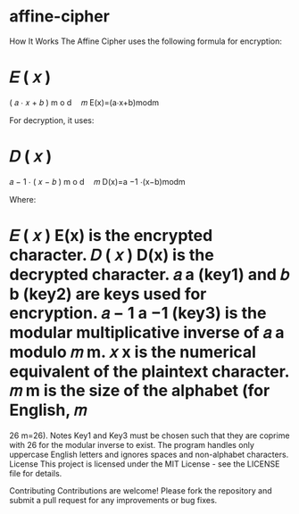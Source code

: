 # affine-cipher
How It Works
The Affine Cipher uses the following formula for encryption:

𝐸
(
𝑥
)
=
(
𝑎
⋅
𝑥
+
𝑏
)
m
o
d
 
 
𝑚
E(x)=(a⋅x+b)modm

For decryption, it uses:

𝐷
(
𝑥
)
=
𝑎
−
1
⋅
(
𝑥
−
𝑏
)
m
o
d
 
 
𝑚
D(x)=a 
−1
 ⋅(x−b)modm

Where:

𝐸
(
𝑥
)
E(x) is the encrypted character.
𝐷
(
𝑥
)
D(x) is the decrypted character.
𝑎
a (key1) and 
𝑏
b (key2) are keys used for encryption.
𝑎
−
1
a 
−1
  (key3) is the modular multiplicative inverse of 
𝑎
a modulo 
𝑚
m.
𝑥
x is the numerical equivalent of the plaintext character.
𝑚
m is the size of the alphabet (for English, 
𝑚
=
26
m=26).
Notes
Key1 and Key3 must be chosen such that they are coprime with 26 for the modular inverse to exist.
The program handles only uppercase English letters and ignores spaces and non-alphabet characters.
License
This project is licensed under the MIT License - see the LICENSE file for details.

Contributing
Contributions are welcome! Please fork the repository and submit a pull request for any improvements or bug fixes.
